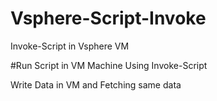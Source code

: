 # Vsphere-Script-Invoke #
Invoke-Script in Vsphere VM

#Run Script in VM Machine Using Invoke-Script

Write Data in VM and Fetching same data

